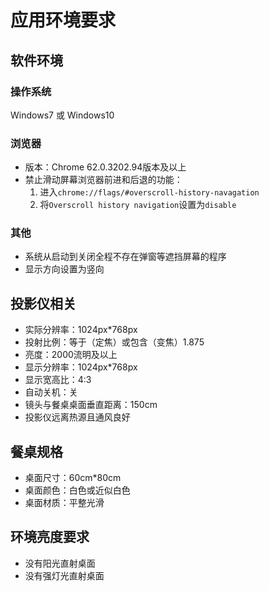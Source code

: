 # 应用环境要求

## 软件环境

### 操作系统
Windows7 或 Windows10

### 浏览器
* 版本：Chrome 62.0.3202.94版本及以上
* 禁止滑动屏幕浏览器前进和后退的功能：
    1. 进入`chrome://flags/#overscroll-history-navagation`
    2. 将`Overscroll history navigation`设置为`disable`

### 其他
* 系统从启动到关闭全程不存在弹窗等遮挡屏幕的程序
* 显示方向设置为竖向


## 投影仪相关
* 实际分辨率：1024px*768px
* 投射比例：等于（定焦）或包含（变焦）1.875
* 亮度：2000流明及以上
* 显示分辨率：1024px*768px
* 显示宽高比：4:3
* 自动关机：关
* 镜头与餐桌桌面垂直距离：150cm
* 投影仪远离热源且通风良好


## 餐桌规格
* 桌面尺寸：60cm*80cm
* 桌面颜色：白色或近似白色
* 桌面材质：平整光滑


## 环境亮度要求
* 没有阳光直射桌面
* 没有强灯光直射桌面
